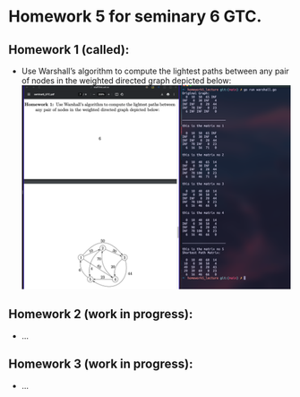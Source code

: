 # Homework 5 for seminary 6 GTC.

## Homework 1 (called): 
- Use Warshall’s algorithm to compute the lightest paths between
any pair of nodes in the weighted directed graph depicted below:
![sample run](example_run.png)
## Homework 2 (work in progress): 
- ...
## Homework 3 (work in progress):  
- ...
